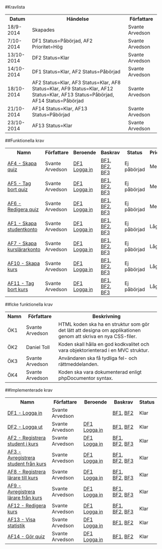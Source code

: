#Kravlista
<table>
    <tr>
        <th>Datum</th>
        <th>Händelse</th>
        <th>Författare</th>
    </tr>
    <tr>
        <td>18/9-2014</td>
        <td>Skapades</td>
        <td>Svante Arvedson</td>
    </tr>
    <tr>
        <td>7/10-2014</td>
        <td>DF1 Status=Påbörjad, AF2 Prioritet=Hög</td>
        <td>Svante Arvedson</td>
    </tr>
    <tr>
        <td>13/10-2014</td>
        <td>DF2 Status=Klar</td>
        <td>Svante Arvedson</td>
    </tr>
    <tr>
        <td>14/10-2014</td>
        <td>DF1 Status=Klar, AF2 Status=Påbörjad</td>
        <td>Svante Arvedson</td>
    </tr>
    <tr>
        <td>18/10-2014</td>
        <td>AF2 Status=Klar, AF3 Status=Klar, AF8 Status=Klar, AF9 Status=Klar, AF12 Status=Klar, AF13 Status=Påbörjad, AF14 Status=Påbörjad</td>
        <td>Svante Arvedson</td>
    </tr>
    <tr>
        <td>21/10-2014</td>
        <td>AF14 Status=Klar, AF13 Status=Påbörjad</td>
        <td>Svante Arvedson</td>
    </tr>
    <tr>
        <td>23/10-2014</td>
        <td>AF13 Status=Klar</td>
        <td>Svante Arvedson</td>
    </tr>
</table>

##Funktionella krav
<table>
    <tr>
        <th>Namn</th>
        <th>Författare</th>
        <th>Beroende</th>
        <th>Baskrav</th>
        <th>Status</th>
        <th>Prioritet</th>
    </tr>
    <tr>
        <td><a href="Krav/AF4-Skapa-quiz.md">AF4 - Skapa quiz</a></td>
        <td>Svante Arvedson</td>
        <td><a href="Krav/DF1-Logga-in.md">DF1 Logga in</a></td>
        <td><a href="Vision.md#baskrav">BF1</a>, <a href="Vision.md#baskrav">BF2</a>, <a href="Vision.md#baskrav">BF3</a></td>
        <td>Ej påbörjad</td>
        <td>Medel</td>
    </tr>
    <tr>
        <td><a href="Krav/AF5-Tag-bort-quiz.md">AF5 - Tag bort quiz</a></td>
        <td>Svante Arvedson</td>
        <td><a href="Krav/DF1-Logga-in.md">DF1 Logga in</a></td>
        <td><a href="Vision.md#baskrav">BF1</a>, <a href="Vision.md#baskrav">BF2</a>, <a href="Vision.md#baskrav">BF3</a></td>
        <td>Ej påbörjad</td>
        <td>Medel</td>
    </tr>
    <tr>
        <td><a href="Krav/AF6-Redigera-quiz.md">AF6 - Redigera quiz</a></td>
        <td>Svante Arvedson</td>
        <td><a href="Krav/DF1-Logga-in.md">DF1 Logga in</a></td>
        <td><a href="Vision.md#baskrav">BF1</a>, <a href="Vision.md#baskrav">BF2</a>, <a href="Vision.md#baskrav">BF3</a></td>
        <td>Ej påbörjad</td>
        <td>Medel</td>
    </tr>
    <tr>
        <td><a href="Krav/AF1-Skapa-studentkonto.md">AF1 - Skapa studentkonto</a></td>
        <td>Svante Arvedson</td>
        <td><a href="Krav/DF1-Logga-in.md">DF1 Logga in</a></td>
        <td><a href="Vision.md#baskrav">BF1</a>, <a href="Vision.md#baskrav">BF2</a>, <a href="Vision.md#baskrav">BF3</a></td>
        <td>Ej påbörjad</td>
        <td>Låg</td>
    </tr>
    <tr>
        <td><a href="Krav/AF7-Skapa-kurslararkonto.md">AF7 - Skapa kurslärarkonto</a></td>
        <td>Svante Arvedson</td>
        <td><a href="Krav/DF1-Logga-in.md">DF1 Logga in</a></td>
        <td><a href="Vision.md#baskrav">BF1</a>, <a href="Vision.md#baskrav">BF2</a>, <a href="Vision.md#baskrav">BF3</a></td>
        <td>Ej påbörjad</td>
        <td>Låg</td>
    </tr>
    <tr>
        <td><a href="Krav/AF10-Skapa-kurs.md">AF10 - Skapa kurs</a></td>
        <td>Svante Arvedson</td>
        <td><a href="Krav/DF1-Logga-in.md">DF1 Logga in</a></td>
        <td><a href="Vision.md#baskrav">BF1</a>, <a href="Vision.md#baskrav">BF2</a>, <a href="Vision.md#baskrav">BF3</a></td>
        <td>Ej påbörjad</td>
        <td>Låg</td>
    </tr>
    <tr>
        <td><a href="Krav/AF11-Tag-bort-kurs.md">AF11 - Tag bort kurs</a></td>
        <td>Svante Arvedson</td>
        <td><a href="Krav/DF1-Logga-in.md">DF1 Logga in</a></td>
        <td><a href="Vision.md#baskrav">BF1</a>, <a href="Vision.md#baskrav">BF2</a>, <a href="Vision.md#baskrav">BF3</a></td>
        <td>Ej påbörjad</td>
        <td>Låg</td>
    </tr>
</table>

##Icke funktionella krav
<table>
    <tr>
        <th>Namn</th>
        <th>Författare</th>
        <th>Beskrivning</th>
    </tr>
    <tr>
        <td>ÖK1</td>
        <td>Svante Arvedson</td>
        <td>HTML koden ska ha en struktur som gör det lätt att designa om applikationen genom att skriva en nya CSS-filer.</td>
    </tr>
    <tr>
        <td>ÖK2</td>
        <td>Daniel Toll</td>
        <td>Koden skall hålla en god kodkvalitet och vara objektorienterad i en MVC struktur.</td>
    </tr>
    <tr>
        <td>ÖK3</td>
        <td>Svante Arvedson</td>
        <td>Användaren ska få tydliga fel- och rättmeddelanden.</td>
    </tr>
    <tr>
        <td>ÖK4</td>
        <td>Svante Arvedson</td>
        <td>Koden ska vara dokumenterad enligt phpDocumentor syntax.</td>
    </tr>
</table>

##Implementerade krav
<table>
    <tr>
        <th>Namn</th>
        <th>Författare</th>
        <th>Beroende</th>
        <th>Baskrav</th>
        <th>Status</th>
    </tr>
    <tr>
        <td><a href="Krav/DF1-Logga-in.md">DF1 - Logga in</a></td>
        <td>Svante Arvedson</td>
        <td></td>
        <td><a href="Vision.md#baskrav">BF1</a>, <a href="Vision.md#baskrav">BF2</a></td>
        <td>Klar</td>
    </tr>
    <tr>
        <td><a href="Krav/DF2-Logga-ut.md">DF2 - Logga ut</a></td>
        <td>Svante Arvedson</td>
        <td><a href="Krav/DF1-Logga-in.md">DF1 Logga in</a></td>
        <td><a href="Vision.md#baskrav">BF1</a>, <a href="Vision.md#baskrav">BF2</a></td>
        <td>Klar</td>
    </tr>
    <tr>
        <td><a href="Krav/AF2-Registrera-student-i-kurs.md">AF2 - Registrera student i kurs</a></td>
        <td>Svante Arvedson</td>
        <td><a href="Krav/DF1-Logga-in.md">DF1 Logga in</a></td>
        <td><a href="Vision.md#baskrav">BF1</a>, <a href="Vision.md#baskrav">BF2</a>, <a href="Vision.md#baskrav">BF3</a></td>
        <td>Klar</td>
    </tr>
    <tr>
        <td><a href="Krav/AF3-Avregistrera-student-fran-kurs.md">AF3 - Avregistrera student från kurs</a></td>
        <td>Svante Arvedson</td>
        <td><a href="Krav/DF1-Logga-in.md">DF1 Logga in</a></td>
        <td><a href="Vision.md#baskrav">BF1</a>, <a href="Vision.md#baskrav">BF2</a>, <a href="Vision.md#baskrav">BF3</a></td>
        <td>Klar</td>
    </tr>
    <tr>
        <td><a href="Krav/AF8-Registrera-larare-till-kurs.md">AF8 - Registrera lärare till kurs</a></td>
        <td>Svante Arvedson</td>
        <td><a href="Krav/DF1-Logga-in.md">DF1 Logga in</a></td>
        <td><a href="Vision.md#baskrav">BF1</a>, <a href="Vision.md#baskrav">BF2</a>, <a href="Vision.md#baskrav">BF3</a></td>
        <td>Klar</td>
    </tr>
    <tr>
        <td><a href="Krav/AF9-Avregistrera-larare-fran-kurs.md">AF9 - Avregistrera lärare från kurs</a></td>
        <td>Svante Arvedson</td>
        <td><a href="Krav/DF1-Logga-in.md">DF1 Logga in</a></td>
        <td><a href="Vision.md#baskrav">BF1</a>, <a href="Vision.md#baskrav">BF2</a>, <a href="Vision.md#baskrav">BF3</a></td>
        <td>Klar</td>
    </tr>
    <tr>
        <td><a href="Krav/AF12-Redigera-kurs.md">AF12 - Redigera kurs</a></td>
        <td>Svante Arvedson</td>
        <td><a href="Krav/DF1-Logga-in.md">DF1 Logga in</a></td>
        <td><a href="Vision.md#baskrav">BF1</a>, <a href="Vision.md#baskrav">BF2</a>, <a href="Vision.md#baskrav">BF3</a></td>
        <td>Klar</td>
    </tr>
    <tr>
        <td><a href="Krav/AF13-Visa-statistik.md">AF13 - Visa statistik</a></td>
        <td>Svante Arvedson</td>
        <td><a href="Krav/DF1-Logga-in.md">DF1 Logga in</a></td>
        <td><a href="Vision.md#baskrav">BF1</a>, <a href="Vision.md#baskrav">BF2</a></td>
        <td>Klar</td>
    </tr>
    <tr>
        <td><a href="Krav/AF14-Gor-quiz.md">AF14 - Gör quiz</a></td>
        <td>Svante Arvedson</td>
        <td><a href="Krav/DF1-Logga-in.md">DF1 Logga in</a></td>
        <td><a href="Vision.md#baskrav">BF1</a>, <a href="Vision.md#baskrav">BF2</a></td>
        <td>Klar</td>
    </tr>
</table>